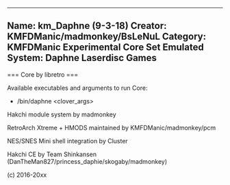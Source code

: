 -----------------------
Name: km_Daphne (9-3-18)
Creator: KMFDManic/madmonkey/BsLeNuL
Category: KMFDManic Experimental Core Set
Emulated System: Daphne Laserdisc Games
-----------------------
=== Core by libretro ===

Available executables and arguments to run Core:
- /bin/daphne <rom> <clover_args>

Hakchi module system by madmonkey

RetroArch Xtreme + HMODS maintained by KMFDManic/madmonkey/pcm

NES/SNES Mini shell integration by Cluster

Hakchi CE by Team Shinkansen (DanTheMan827/princess_daphie/skogaby/madmonkey)

(c) 2016-20xx
